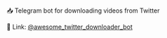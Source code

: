 📥 Telegram bot for downloading videos from Twitter

🔗 Link: [@awesome_twitter_downloader_bot](https://t.me/awesome_twitter_downloader_bot)